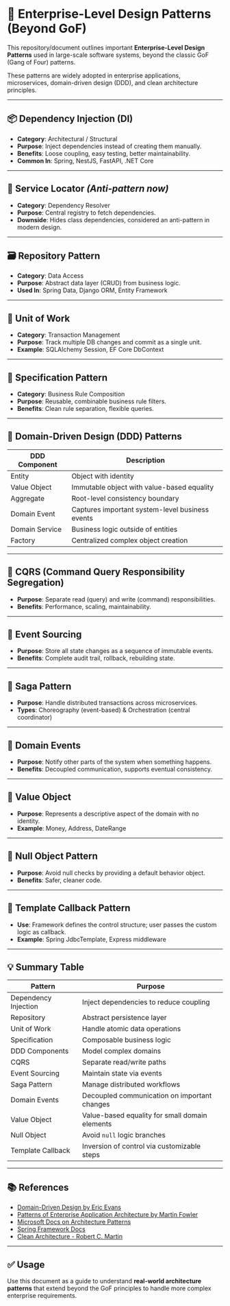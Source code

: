 # 📘 Enterprise-Level Design Patterns (Beyond GoF)

This repository/document outlines important **Enterprise-Level Design Patterns** used in large-scale software systems, beyond the classic GoF (Gang of Four) patterns.

These patterns are widely adopted in enterprise applications, microservices, domain-driven design (DDD), and clean architecture principles.

---

## 📦 Dependency Injection (DI)

- **Category**: Architectural / Structural
- **Purpose**: Inject dependencies instead of creating them manually.
- **Benefits**: Loose coupling, easy testing, better maintainability.
- **Common In**: Spring, NestJS, FastAPI, .NET Core

---

## 🔎 Service Locator *(Anti-pattern now)*

- **Category**: Dependency Resolver
- **Purpose**: Central registry to fetch dependencies.
- **Downside**: Hides class dependencies, considered an anti-pattern in modern design.

---

## 🗃️ Repository Pattern

- **Category**: Data Access
- **Purpose**: Abstract data layer (CRUD) from business logic.
- **Used In**: Spring Data, Django ORM, Entity Framework

---

## 🔄 Unit of Work

- **Category**: Transaction Management
- **Purpose**: Track multiple DB changes and commit as a single unit.
- **Example**: SQLAlchemy Session, EF Core DbContext

---

## 📐 Specification Pattern

- **Category**: Business Rule Composition
- **Purpose**: Reusable, combinable business rule filters.
- **Benefits**: Clean rule separation, flexible queries.

---

## 🧠 Domain-Driven Design (DDD) Patterns

| DDD Component       | Description                                      |
|---------------------|--------------------------------------------------|
| Entity              | Object with identity                             |
| Value Object        | Immutable object with value-based equality       |
| Aggregate           | Root-level consistency boundary                  |
| Domain Event        | Captures important system-level business events  |
| Domain Service      | Business logic outside of entities               |
| Factory             | Centralized complex object creation              |

---

## 🔀 CQRS (Command Query Responsibility Segregation)

- **Purpose**: Separate read (query) and write (command) responsibilities.
- **Benefits**: Performance, scaling, maintainability.

---

## 📜 Event Sourcing

- **Purpose**: Store all state changes as a sequence of immutable events.
- **Benefits**: Complete audit trail, rollback, rebuilding state.

---

## 🧾 Saga Pattern

- **Purpose**: Handle distributed transactions across microservices.
- **Types**: Choreography (event-based) & Orchestration (central coordinator)

---

## 📨 Domain Events

- **Purpose**: Notify other parts of the system when something happens.
- **Benefits**: Decoupled communication, supports eventual consistency.

---

## 🧱 Value Object

- **Purpose**: Represents a descriptive aspect of the domain with no identity.
- **Example**: Money, Address, DateRange

---

## 🚫 Null Object Pattern

- **Purpose**: Avoid null checks by providing a default behavior object.
- **Benefits**: Safer, cleaner code.

---

## 🔁 Template Callback Pattern

- **Use**: Framework defines the control structure; user passes the custom logic as callback.
- **Example**: Spring JdbcTemplate, Express middleware

---

## 💡 Summary Table

| Pattern              | Purpose                                           |
|----------------------|---------------------------------------------------|
| Dependency Injection | Inject dependencies to reduce coupling            |
| Repository           | Abstract persistence layer                        |
| Unit of Work         | Handle atomic data operations                     |
| Specification        | Composable business logic                         |
| DDD Components       | Model complex domains                             |
| CQRS                 | Separate read/write paths                         |
| Event Sourcing       | Maintain state via events                         |
| Saga Pattern         | Manage distributed workflows                      |
| Domain Events        | Decoupled communication on important changes      |
| Value Object         | Value-based equality for small domain elements    |
| Null Object          | Avoid `null` logic branches                       |
| Template Callback    | Inversion of control via customizable steps       |

---

## 📚 References

- [Domain-Driven Design by Eric Evans](https://www.domainlanguage.com/)
- [Patterns of Enterprise Application Architecture by Martin Fowler](https://martinfowler.com/eaaCatalog/)
- [Microsoft Docs on Architecture Patterns](https://learn.microsoft.com/en-us/azure/architecture/patterns/)
- [Spring Framework Docs](https://docs.spring.io/)
- [Clean Architecture - Robert C. Martin](https://8thlight.com/blog/uncle-bob/2012/08/13/the-clean-architecture.html)

---

## ✅ Usage

Use this document as a guide to understand **real-world architecture patterns** that extend beyond the GoF principles to handle more complex enterprise requirements.

